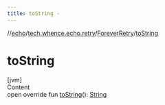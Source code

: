 ```yaml
---
title: toString -
---
```

//[echo](../../index.md)/[tech.whence.echo.retry](../index.md)/[ForeverRetry](index.md)/[toString](to-string.md)



# toString  
[jvm]  
Content  
open override fun [toString](to-string.md)(): [String](https://kotlinlang.org/api/latest/jvm/stdlib/kotlin/-string/index.html)  



